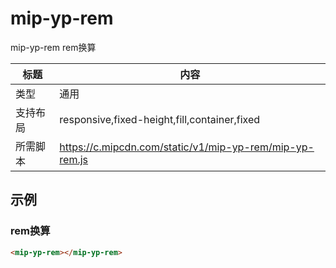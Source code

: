 # mip-yp-rem

mip-yp-rem rem换算

标题|内容
----|----
类型|通用
支持布局|responsive,fixed-height,fill,container,fixed
所需脚本|https://c.mipcdn.com/static/v1/mip-yp-rem/mip-yp-rem.js
## 示例

### rem换算
```html
<mip-yp-rem></mip-yp-rem>
```


